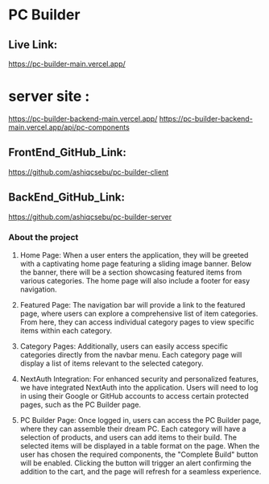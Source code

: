 # PC Builder 

## Live Link:
https://pc-builder-main.vercel.app/

# server site :
https://pc-builder-backend-main.vercel.app/
https://pc-builder-backend-main.vercel.app/api/pc-components

## FrontEnd_GitHub_Link:
 https://github.com/ashiqcsebu/pc-builder-client

## BackEnd_GitHub_Link: 
https://github.com/ashiqcsebu/pc-builder-server

### About the project

1. Home Page:
When a user enters the application, they will be greeted with a captivating home page featuring a sliding image banner. Below the banner, there will be a section showcasing featured items from various categories. The home page will also include a footer for easy navigation.

2. Featured Page:
The navigation bar will provide a link to the featured page, where users can explore a comprehensive list of item categories. From here, they can access individual category pages to view specific items within each category.

3. Category Pages:
Additionally, users can easily access specific categories directly from the navbar menu. Each category page will display a list of items relevant to the selected category.

4. NextAuth Integration:
For enhanced security and personalized features, we have integrated NextAuth into the application. Users will need to log in using their Google or GitHub accounts to access certain protected pages, such as the PC Builder page.

5. PC Builder Page:
Once logged in, users can access the PC Builder page, where they can assemble their dream PC. Each category will have a selection of products, and users can add items to their build. The selected items will be displayed in a table format on the page. When the user has chosen the required components, the "Complete Build" button will be enabled. Clicking the button will trigger an alert confirming the addition to the cart, and the page will refresh for a seamless experience.
